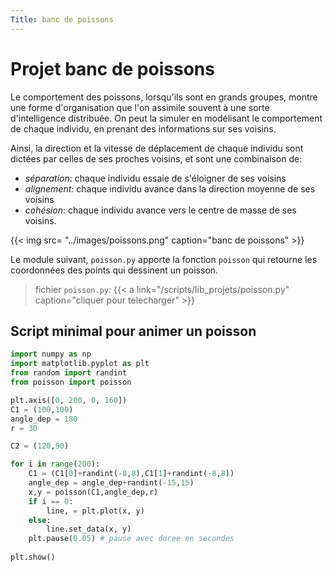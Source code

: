 ```yaml
---
Title: banc de poissons
---
```


# Projet banc de poissons
Le comportement des poissons, lorsqu'ils sont en grands groupes, montre une forme d'organisation que l'on assimile souvent à une sorte d'intelligence distribuée. On peut la simuler en modélisant le comportement de chaque individu, en prenant des informations sur ses voisins.

Ainsi, la direction et la vitesse de déplacement de chaque individu sont dictées par celles de ses proches voisins, et sont une combinaison de:

* *séparation*: chaque individu essaie de s'éloigner de ses voisins
* *alignement*: chaque individu avance dans la direction moyenne de ses voisins
* *cohésion*: chaque individu avance vers le centre de masse de ses voisins.

{{< img src= "../images/poissons.png" caption="banc de poissons" >}}

Le module suivant, `poisson.py` apporte la fonction `poisson` qui retourne les coordonnées des points qui dessinent un poisson.

> fichier `poisson.py`: {{< a link="/scripts/lib_projets/poisson.py" caption="cliquer pour telecharger" >}}

## Script minimal pour animer un poisson

```python
import numpy as np
import matplotlib.pyplot as plt
from random import randint
from poisson import poisson

plt.axis([0, 200, 0, 160]) 
C1 = (100,100)
angle_dep = 180
r = 30

C2 = (120,90)

for i in range(200):
    C1 = (C1[0]+randint(-8,8),C1[1]+randint(-8,8))
    angle_dep = angle_dep+randint(-15,15)
    x,y = poisson(C1,angle_dep,r)
    if i == 0:
        line, = plt.plot(x, y)
    else:  
        line.set_data(x, y)
    plt.pause(0.05) # pause avec duree en secondes
    
plt.show()
```